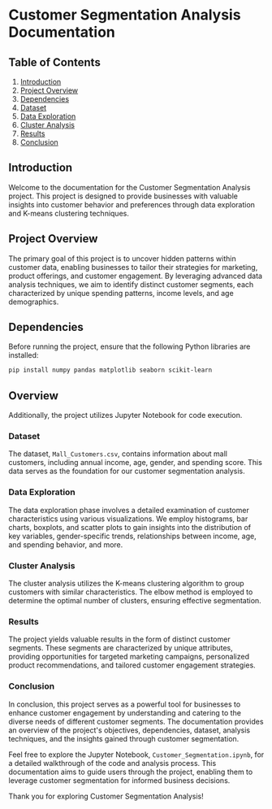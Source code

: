 # Customer Segmentation Analysis Documentation

## Table of Contents
1. [Introduction](#introduction)
2. [Project Overview](#project-overview)
3. [Dependencies](#dependencies)
4. [Dataset](#dataset)
5. [Data Exploration](#data-exploration)
6. [Cluster Analysis](#cluster-analysis)
7. [Results](#results)
8. [Conclusion](#conclusion)

## Introduction
Welcome to the documentation for the Customer Segmentation Analysis project. This project is designed to provide businesses with valuable insights into customer behavior and preferences through data exploration and K-means clustering techniques.

## Project Overview
The primary goal of this project is to uncover hidden patterns within customer data, enabling businesses to tailor their strategies for marketing, product offerings, and customer engagement. By leveraging advanced data analysis techniques, we aim to identify distinct customer segments, each characterized by unique spending patterns, income levels, and age demographics.

## Dependencies
Before running the project, ensure that the following Python libraries are installed:
```bash
pip install numpy pandas matplotlib seaborn scikit-learn
```
## Overview

Additionally, the project utilizes Jupyter Notebook for code execution.

### Dataset
The dataset, `Mall_Customers.csv`, contains information about mall customers, including annual income, age, gender, and spending score. This data serves as the foundation for our customer segmentation analysis.

### Data Exploration
The data exploration phase involves a detailed examination of customer characteristics using various visualizations. We employ histograms, bar charts, boxplots, and scatter plots to gain insights into the distribution of key variables, gender-specific trends, relationships between income, age, and spending behavior, and more.

### Cluster Analysis
The cluster analysis utilizes the K-means clustering algorithm to group customers with similar characteristics. The elbow method is employed to determine the optimal number of clusters, ensuring effective segmentation.

### Results
The project yields valuable results in the form of distinct customer segments. These segments are characterized by unique attributes, providing opportunities for targeted marketing campaigns, personalized product recommendations, and tailored customer engagement strategies.

### Conclusion
In conclusion, this project serves as a powerful tool for businesses to enhance customer engagement by understanding and catering to the diverse needs of different customer segments. The documentation provides an overview of the project's objectives, dependencies, dataset, analysis techniques, and the insights gained through customer segmentation.

Feel free to explore the Jupyter Notebook, `Customer_Segmentation.ipynb`, for a detailed walkthrough of the code and analysis process. This documentation aims to guide users through the project, enabling them to leverage customer segmentation for informed business decisions.

Thank you for exploring Customer Segmentation Analysis!
